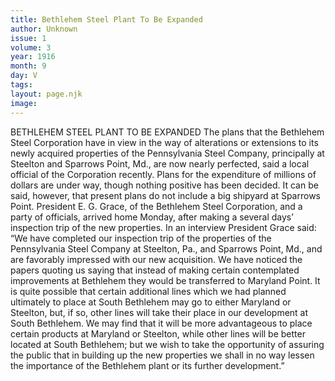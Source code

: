 ```yaml
---
title: Bethlehem Steel Plant To Be Expanded
author: Unknown
issue: 1
volume: 3
year: 1916
month: 9
day: V
tags:
layout: page.njk
image:
---
```

BETHLEHEM STEEL PLANT TO BE EXPANDED       The plans that the Bethlehem Steel Corporation have in view in the way of alterations or extensions to its newly acquired properties of the Pennsylvania Steel Company, principally at Steelton and Sparrows Point, Md., are now nearly perfected, said a local official of the Corporation recently.       Plans for the expenditure of millions of dollars are under way, though nothing positive has been decided. It can be said, however, that present plans do not include a big shipyard at Sparrows Point.      President E. G. Grace, of the Bethlehem Steel Corporation, and a party of officials, arrived home Monday, after making a several days’ inspection trip of the new properties. In an interview President Grace said:       “We have completed our inspection trip of the properties of the Pennsylvania Steel Company at Steelton, Pa., and Sparrows Point, Md., and are favorably impressed with our new acquisition. We have noticed the papers quoting us saying that instead of making certain contemplated improvements at Bethlehem they would be transferred to Maryland Point.       It is quite possible that certain additional lines which we had planned ultimately to place at South Bethlehem may go to either Maryland or Steelton, but, if so, other lines will take their place in our development at South Bethlehem.       We may find that it will be more advantageous to place certain products at Maryland or Steelton, while other lines will be better located at South Bethlehem; but we wish to take the opportunity of assuring the public that in building up the new properties we shall in no way lessen the importance of the Bethlehem plant or its further development.” 
